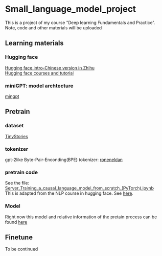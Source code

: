 # Small_language_model_project
This is a project of my course "Deep learning Fundamentals and Practice". Note, code and other materials will be uploaded

## Learning materials

### Hugging face
[Hugging face intro-Chinese version in Zhihu](https://zhuanlan.zhihu.com/p/535100411)  
[Hugging face courses and tutorial](https://huggingface.co/learn/nlp-course/chapter1/1)  

### miniGPT: model archtecture
[mingpt](https://github.com/karpathy/minGPT)

## Pretrain 

### dataset 
[TinyStories](https://huggingface.co/datasets/roneneldan/TinyStories)
### tokenizer
gpt-2like Byte-Pair-Enconding(BPE) tokenizer: [roneneldan](https://huggingface.co/roneneldan/TinyStories-1M)
### pretrain code
See the file: [Server_Training_a_causal_language_model_from_scratch_(PyTorch).ipynb](https://github.com/Toflamus/Small_language_model_project/blob/main/Server_Training_a_causal_language_model_from_scratch_(PyTorch).ipynb) This is adapted from the NLP course in hugging face. See [here](https://huggingface.co/learn/nlp-course/chapter7/6?fw=pt). 
### Model 
Right now this model and relative information of the pretain process can be found [here](https://huggingface.co/Toflamus/GPT-2_para3M)

## Finetune 
To be continued
